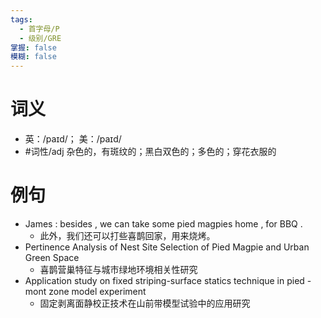 ```yaml
---
tags:
  - 首字母/P
  - 级别/GRE
掌握: false
模糊: false
---
```

# 词义
- 英：/paɪd/； 美：/paɪd/
- #词性/adj  杂色的，有斑纹的；黑白双色的；多色的；穿花衣服的
# 例句
- James : besides , we can take some pied magpies home , for BBQ .
	- 此外，我们还可以打些喜鹊回家，用来烧烤。
- Pertinence Analysis of Nest Site Selection of Pied Magpie and Urban Green Space
	- 喜鹊营巢特征与城市绿地环境相关性研究
- Application study on fixed striping-surface statics technique in pied - mont zone model experiment
	- 固定剥离面静校正技术在山前带模型试验中的应用研究
